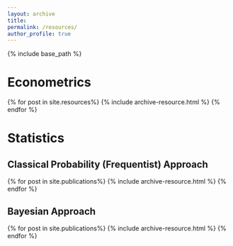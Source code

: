 ```yaml
---
layout: archive
title:
permalink: /resources/
author_profile: true
---
```


{% include base_path %}

# Econometrics


{% for post in site.resources%}
  {% include archive-resource.html %}
{% endfor %}

# Statistics

## Classical Probability (Frequentist) Approach

{% for post in site.publications%}
  {% include archive-resource.html %}
{% endfor %}

## Bayesian Approach

{% for post in site.publications%}
  {% include archive-resource.html %}
{% endfor %}
